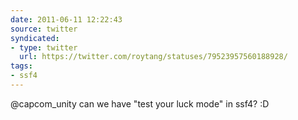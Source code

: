 ```yaml
---
date: 2011-06-11 12:22:43
source: twitter
syndicated:
- type: twitter
  url: https://twitter.com/roytang/statuses/79523957560188928/
tags:
- ssf4
---
```


@capcom_unity can we have "test your luck mode" in ssf4? :D